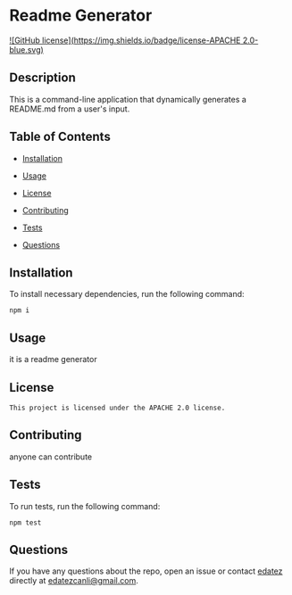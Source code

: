 
# Readme Generator
[![GitHub license](https://img.shields.io/badge/license-APACHE 2.0-blue.svg)](https://github.com/edatez/readme-generator)

## Description

This is a command-line application that dynamically generates a README.md from a user's input.

## Table of Contents 

* [Installation](#installation)

* [Usage](#usage)

* [License](#license)

* [Contributing](#contributing)

* [Tests](#tests)

* [Questions](#questions)

## Installation

To install necessary dependencies, run the following command:

```
npm i
```

## Usage

it is a readme generator

## License

    This project is licensed under the APACHE 2.0 license.
  
## Contributing

anyone can contribute

## Tests

To run tests, run the following command:

```
npm test
```

## Questions

If you have any questions about the repo, open an issue or contact [edatez](https://github.com/edatez/README-Generator) directly at edatezcanli@gmail.com.
